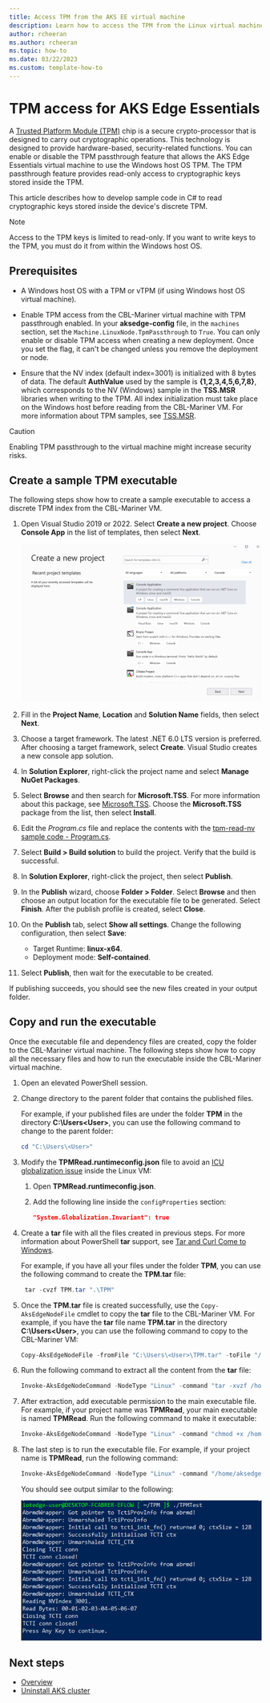 ```yaml
---
title: Access TPM from the AKS EE virtual machine
description: Learn how to access the TPM from the Linux virtual machine.
author: rcheeran
ms.author: rcheeran
ms.topic: how-to
ms.date: 03/22/2023
ms.custom: template-how-to
---
```


# TPM access for AKS Edge Essentials

A [Trusted Platform Module (TPM)](/windows/security/information-protection/tpm/trusted-platform-module-top-node) chip is a secure crypto-processor that is designed to carry out cryptographic operations. This technology is designed to provide hardware-based, security-related functions. You can enable or disable the TPM passthrough feature that allows the AKS Edge Essentials virtual machine to use the Windows host OS TPM. The TPM passthrough feature provides read-only access to cryptographic keys stored inside the TPM.

This article describes how to develop sample code in C# to read cryptographic keys stored inside the device's discrete TPM.

> [!NOTE]
> Access to the TPM keys is limited to read-only. If you want to write keys to the TPM, you must do it from within the Windows host OS.

## Prerequisites

- A Windows host OS with a TPM or vTPM (if using Windows host OS virtual machine).

- Enable TPM access from the CBL-Mariner virtual machine with TPM passthrough enabled. In your **aksedge-config** file, in the `machines` section, set the `Machine.LinuxNode.TpmPassthrough` to `True`. You can only enable or disable TPM access when creating a new deployment. Once you set the flag, it can't be changed unless you remove the deployment or node.

- Ensure that the NV index (default index=3001) is initialized with 8 bytes of data. The default **AuthValue** used by the sample is **{1,2,3,4,5,6,7,8}**, which corresponds to the NV (Windows) sample in the **TSS.MSR** libraries when writing to the TPM. All index initialization must take place on the Windows host before reading from the CBL-Mariner VM. For more information about TPM samples, see [TSS.MSR](https://github.com/microsoft/TSS.MSR).

> [!CAUTION]
> Enabling TPM passthrough to the virtual machine might increase security risks.

## Create a sample TPM executable

The following steps show how to create a sample executable to access a discrete TPM index from the CBL-Mariner VM.

1. Open Visual Studio 2019 or 2022. Select **Create a new project**. Choose **Console App** in the list of templates, then select **Next**.

    ![Visual Studio create new solution](./media/aks-edge/vs-new-solution.png)

1. Fill in the **Project Name**, **Location** and **Solution Name** fields, then select **Next**.

1. Choose a target framework. The latest .NET 6.0 LTS version is preferred. After choosing a target framework, select **Create**. Visual Studio creates a new console app solution.

1. In **Solution Explorer**, right-click the project name and select **Manage NuGet Packages**.

1. Select **Browse** and then search for **Microsoft.TSS**. For more information about this package, see [Microsoft.TSS](https://www.nuget.org/packages/Microsoft.TSS). Choose the **Microsoft.TSS** package from the list, then select **Install**.

1. Edit the *Program.cs* file and replace the contents with the [tpm-read-nv sample code - Program.cs](https://github.com/Azure/iotedge-eflow/blob/main/samples/tpm-read-nv/Program.cs).

1. Select **Build > Build solution** to build the project. Verify that the build is successful.

1. In **Solution Explorer**, right-click the project, then select **Publish**.

1. In the **Publish** wizard, choose **Folder > Folder**. Select **Browse** and then choose an output location for the executable file to be generated. Select **Finish**. After the publish profile is created, select **Close**.

1. On the **Publish** tab, select **Show all settings**. Change the following configuration, then select **Save**:

    - Target Runtime:  **linux-x64**.
    - Deployment mode: **Self-contained**.

1. Select **Publish**, then wait for the executable to be created.

If publishing succeeds, you should see the new files created in your output folder.

## Copy and run the executable

Once the executable file and dependency files are created, copy the folder to the CBL-Mariner virtual machine. The following steps show how to copy all the necessary files and how to run the executable inside the CBL-Mariner virtual machine.

1. Open an elevated PowerShell session.

1. Change directory to the parent folder that contains the published files.

    For example, if your published files are under the folder **TPM** in the directory **C:\Users\<User>**, you can use the following command to change to the parent folder:

    ```powershell
    cd "C:\Users\<User>"
    ```

1. Modify the **TPMRead.runtimeconfig.json** file to avoid an [ICU globalization issue](https://github.com/dotnet/core/issues/2186#issuecomment-472629489) inside the Linux VM:

    1. Open **TPMRead.runtimeconfig.json**.
    2. Add the following line inside the `configProperties` section:
    
       ```json
       "System.Globalization.Invariant": true
       ```

1. Create a **tar** file with all the files created in previous steps. For more information about PowerShell **tar** support, see [Tar and Curl Come to Windows](/virtualization/community/team-blog/2017/20171219-tar-and-curl-come-to-windows).

    For example, if you have all your files under the folder **TPM**, you can use the following command to create the **TPM.tar** file:

    ```powershell
     tar -cvzf TPM.tar ".\TPM"
    ```

1. Once the **TPM.tar** file is created successfully, use the `Copy-AksEdgeNodeFile` cmdlet to copy the **tar** file to the CBL-Mariner VM. For example, if you have the **tar** file name **TPM.tar** in the directory **C:\Users\<User>**, you can use the following command to copy to the CBL-Mariner VM:

    ```powershell
    Copy-AksEdgeNodeFile -fromFile "C:\Users\<User>\TPM.tar" -toFile "/home/aksedge-user/" -pushFile
    ```

1. Run the following command to extract all the content from the **tar** file:

   ```powershell
   Invoke-AksEdgeNodeCommand -NodeType "Linux" -command "tar -xvzf /home/aksedge-user/TPM.tar"
   ```

1. After extraction, add executable permission to the main executable file. For example, if your project name was **TPMRead**, your main executable is named **TPMRead**. Run the following command to make it executable:

    ```powershell
    Invoke-AksEdgeNodeCommand -NodeType "Linux" -command "chmod +x /home/aksedge-user/TPM/TPMRead"
    ```
 
1. The last step is to run the executable file. For example, if your project name is **TPMRead**, run the following command:

    ```powershell
    Invoke-AksEdgeNodeCommand -NodeType "Linux" -command "/home/aksedge-user/TPM/TPMRead"
    ```

    You should see output similar to the following:
    
    ![Screenshot showing TPM output.](./media/aks-edge/tpm-read-output.png)

## Next steps

- [Overview](aks-edge-overview.md)
- [Uninstall AKS cluster](aks-edge-howto-uninstall.md)
